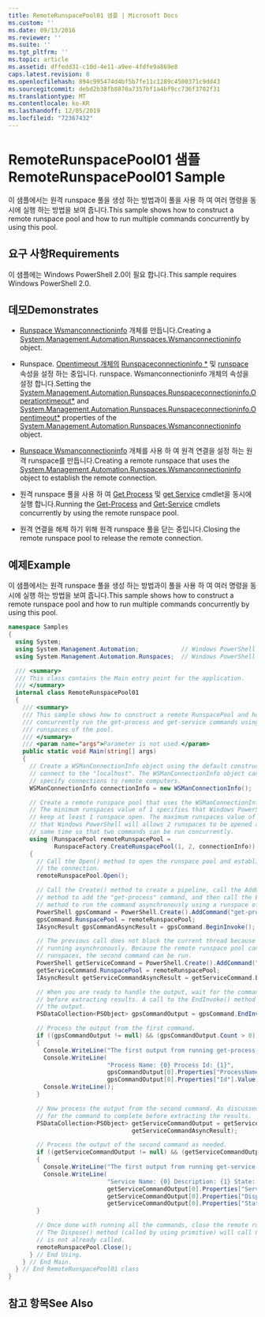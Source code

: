 ```yaml
---
title: RemoteRunspacePool01 샘플 | Microsoft Docs
ms.custom: ''
ms.date: 09/13/2016
ms.reviewer: ''
ms.suite: ''
ms.tgt_pltfrm: ''
ms.topic: article
ms.assetid: dffedd31-c10d-4e11-a9ee-4fdfe9a869e8
caps.latest.revision: 8
ms.openlocfilehash: 894c995474d4bf5b7fe11c1289c4500371c9dd43
ms.sourcegitcommit: debd2b38fb8070a7357bf1a4bf9cc736f3702f31
ms.translationtype: MT
ms.contentlocale: ko-KR
ms.lasthandoff: 12/05/2019
ms.locfileid: "72367432"
---
```

# <a name="remoterunspacepool01-sample"></a><span data-ttu-id="0b337-102">RemoteRunspacePool01 샘플</span><span class="sxs-lookup"><span data-stu-id="0b337-102">RemoteRunspacePool01 Sample</span></span>

<span data-ttu-id="0b337-103">이 샘플에서는 원격 runspace 풀을 생성 하는 방법과이 풀을 사용 하 여 여러 명령을 동시에 실행 하는 방법을 보여 줍니다.</span><span class="sxs-lookup"><span data-stu-id="0b337-103">This sample shows how to construct a remote runspace pool and how to run multiple commands concurrently by using this pool.</span></span>

## <a name="requirements"></a><span data-ttu-id="0b337-104">요구 사항</span><span class="sxs-lookup"><span data-stu-id="0b337-104">Requirements</span></span>

 <span data-ttu-id="0b337-105">이 샘플에는 Windows PowerShell 2.0이 필요 합니다.</span><span class="sxs-lookup"><span data-stu-id="0b337-105">This sample requires Windows PowerShell 2.0.</span></span>

## <a name="demonstrates"></a><span data-ttu-id="0b337-106">데모</span><span class="sxs-lookup"><span data-stu-id="0b337-106">Demonstrates</span></span>

- <span data-ttu-id="0b337-107">[Runspace Wsmanconnectioninfo](/dotnet/api/System.Management.Automation.Runspaces.WSManConnectionInfo) 개체를 만듭니다.</span><span class="sxs-lookup"><span data-stu-id="0b337-107">Creating a [System.Management.Automation.Runspaces.Wsmanconnectioninfo](/dotnet/api/System.Management.Automation.Runspaces.WSManConnectionInfo) object.</span></span>

- <span data-ttu-id="0b337-108">Runspace. [Opentimeout 개체의](/dotnet/api/System.Management.Automation.Runspaces.WSManConnectionInfo) [Runspaceconnectioninfo \*](/dotnet/api/System.Management.Automation.Runspaces.RunspaceConnectionInfo.OperationTimeout) 및 [runspace](/dotnet/api/System.Management.Automation.Runspaces.RunspaceConnectionInfo.OpenTimeout) 속성을 설정 하는 중입니다. runspace. Wsmanconnectioninfo 개체의 속성을 설정 합니다.</span><span class="sxs-lookup"><span data-stu-id="0b337-108">Setting the [System.Management.Automation.Runspaces.Runspaceconnectioninfo.Operationtimeout\*](/dotnet/api/System.Management.Automation.Runspaces.RunspaceConnectionInfo.OperationTimeout) and [System.Management.Automation.Runspaces.Runspaceconnectioninfo.Opentimeout\*](/dotnet/api/System.Management.Automation.Runspaces.RunspaceConnectionInfo.OpenTimeout) properties of the [System.Management.Automation.Runspaces.Wsmanconnectioninfo](/dotnet/api/System.Management.Automation.Runspaces.WSManConnectionInfo) object.</span></span>

- <span data-ttu-id="0b337-109">[Runspace Wsmanconnectioninfo](/dotnet/api/System.Management.Automation.Runspaces.WSManConnectionInfo) 개체를 사용 하 여 원격 연결을 설정 하는 원격 runspace를 만듭니다.</span><span class="sxs-lookup"><span data-stu-id="0b337-109">Creating a remote runspace that uses the [System.Management.Automation.Runspaces.Wsmanconnectioninfo](/dotnet/api/System.Management.Automation.Runspaces.WSManConnectionInfo) object to establish the remote connection.</span></span>

- <span data-ttu-id="0b337-110">원격 runspace 풀을 사용 하 여 [Get Process](/powershell/module/Microsoft.PowerShell.Management/Get-Process) 및 [get Service](/powershell/module/microsoft.powershell.management/get-service) cmdlet을 동시에 실행 합니다.</span><span class="sxs-lookup"><span data-stu-id="0b337-110">Running the [Get-Process](/powershell/module/Microsoft.PowerShell.Management/Get-Process) and [Get-Service](/powershell/module/microsoft.powershell.management/get-service) cmdlets concurrently by using the remote runspace pool.</span></span>

- <span data-ttu-id="0b337-111">원격 연결을 해제 하기 위해 원격 runspace 풀을 닫는 중입니다.</span><span class="sxs-lookup"><span data-stu-id="0b337-111">Closing the remote runspace pool to release the remote connection.</span></span>

## <a name="example"></a><span data-ttu-id="0b337-112">예제</span><span class="sxs-lookup"><span data-stu-id="0b337-112">Example</span></span>

 <span data-ttu-id="0b337-113">이 샘플에서는 원격 runspace 풀을 생성 하는 방법과이 풀을 사용 하 여 여러 명령을 동시에 실행 하는 방법을 보여 줍니다.</span><span class="sxs-lookup"><span data-stu-id="0b337-113">This sample shows how to construct a remote runspace pool and how to run multiple commands concurrently by using this pool.</span></span>

```csharp
namespace Samples
{
  using System;
  using System.Management.Automation;            // Windows PowerShell namespace.
  using System.Management.Automation.Runspaces;  // Windows PowerShell namespace.

  /// <summary>
  /// This class contains the Main entry point for the application.
  /// </summary>
  internal class RemoteRunspacePool01
  {
    /// <summary>
    /// This sample shows how to construct a remote RunspacePool and how to
    /// concurrently run the get-process and get-service commands using the
    /// runspaces of the pool.
    /// </summary>
    /// <param name="args">Parameter is not used.</param>
    public static void Main(string[] args)
    {
      // Create a WSManConnectionInfo object using the default constructor to
      // connect to the "localhost". The WSManConnectionInfo object can also
      // specify connections to remote computers.
      WSManConnectionInfo connectionInfo = new WSManConnectionInfo();

      // Create a remote runspace pool that uses the WSManConnectionInfo object.
      // The minimum runspaces value of 1 specifies that Windows PowerShell will
      // keep at least 1 runspace open. The maximum runspaces value of 2 specifies
      // that Windows PowerShell will allows 2 runspaces to be opened at the
      // same time so that two commands can be run concurrently.
      using (RunspacePool remoteRunspacePool =
             RunspaceFactory.CreateRunspacePool(1, 2, connectionInfo))
      {
        // Call the Open() method to open the runspace pool and establish
        // the connection.
        remoteRunspacePool.Open();

        // Call the Create() method to create a pipeline, call the AddCommand(string)
        // method to add the "get-process" command, and then call the BeginInvoke()
        // method to run the command asynchronously using a runspace of the pool.
        PowerShell gpsCommand = PowerShell.Create().AddCommand("get-process");
        gpsCommand.RunspacePool = remoteRunspacePool;
        IAsyncResult gpsCommandAsyncResult = gpsCommand.BeginInvoke();

        // The previous call does not block the current thread because it is
        // running asynchronously. Because the remote runspace pool can open two
        // runspaces, the second command can be run.
        PowerShell getServiceCommand = PowerShell.Create().AddCommand("get-service");
        getServiceCommand.RunspacePool = remoteRunspacePool;
        IAsyncResult getServiceCommandAsyncResult = getServiceCommand.BeginInvoke();

        // When you are ready to handle the output, wait for the command to complete
        // before extracting results. A call to the EndInvoke() method will block and return
        // the output.
        PSDataCollection<PSObject> gpsCommandOutput = gpsCommand.EndInvoke(gpsCommandAsyncResult);

        // Process the output from the first command.
        if ((gpsCommandOutput != null) && (gpsCommandOutput.Count > 0))
        {
          Console.WriteLine("The first output from running get-process command: ");
          Console.WriteLine(
                            "Process Name: {0} Process Id: {1}",
                            gpsCommandOutput[0].Properties["ProcessName"].Value,
                            gpsCommandOutput[0].Properties["Id"].Value);
          Console.WriteLine();
        }

        // Now process the output from the second command. As discussed previously, wait
        // for the command to complete before extracting the results.
        PSDataCollection<PSObject> getServiceCommandOutput = getServiceCommand.EndInvoke(
                                   getServiceCommandAsyncResult);

        // Process the output of the second command as needed.
        if ((getServiceCommandOutput != null) && (getServiceCommandOutput.Count > 0))
        {
          Console.WriteLine("The first output from running get-service command: ");
          Console.WriteLine(
                            "Service Name: {0} Description: {1} State: {2}",
                            getServiceCommandOutput[0].Properties["ServiceName"].Value,
                            getServiceCommandOutput[0].Properties["DisplayName"].Value,
                            getServiceCommandOutput[0].Properties["Status"].Value);
        }

        // Once done with running all the commands, close the remote runspace pool.
        // The Dispose() method (called by using primitive) will call Close(), if it
        // is not already called.
        remoteRunspacePool.Close();
      } // End Using.
    } // End Main.
  } // End RemoteRunspacePool01 class
}
```

## <a name="see-also"></a><span data-ttu-id="0b337-114">참고 항목</span><span class="sxs-lookup"><span data-stu-id="0b337-114">See Also</span></span>

